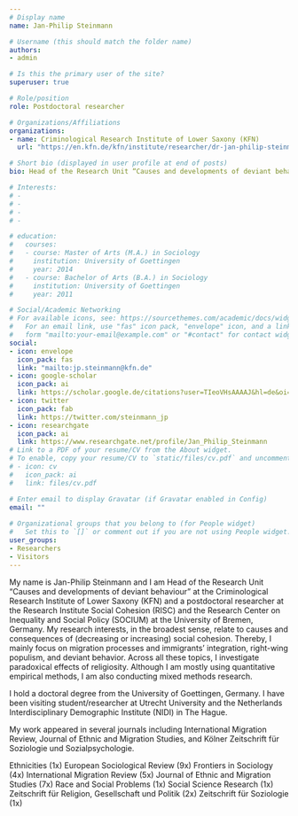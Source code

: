 ```yaml
---
# Display name
name: Jan-Philip Steinmann

# Username (this should match the folder name)
authors:
- admin

# Is this the primary user of the site?
superuser: true

# Role/position
role: Postdoctoral researcher

# Organizations/Affiliations
organizations:
- name: Criminological Research Institute of Lower Saxony (KFN)
  url: "https://en.kfn.de/kfn/institute/researcher/dr-jan-philip-steinmann/"

# Short bio (displayed in user profile at end of posts)
bio: Head of the Research Unit “Causes and developments of deviant behaviour” at the Criminological Research Institute of Lower Saxony (KFN), Germany

# Interests:
# -
# -
# -
# -

# education:
#   courses:
#   - course: Master of Arts (M.A.) in Sociology
#     institution: University of Goettingen
#     year: 2014
#   - course: Bachelor of Arts (B.A.) in Sociology
#     institution: University of Goettingen 
#     year: 2011

# Social/Academic Networking
# For available icons, see: https://sourcethemes.com/academic/docs/widgets/#icons
#   For an email link, use "fas" icon pack, "envelope" icon, and a link in the
#   form "mailto:your-email@example.com" or "#contact" for contact widget.
social:
- icon: envelope
  icon_pack: fas
  link: "mailto:jp.steinmann@kfn.de"
- icon: google-scholar
  icon_pack: ai
  link: https://scholar.google.de/citations?user=TIeoVHsAAAAJ&hl=de&oi=ao
- icon: twitter
  icon_pack: fab
  link: https://twitter.com/steinmann_jp
- icon: researchgate
  icon_pack: ai
  link: https://www.researchgate.net/profile/Jan_Philip_Steinmann
# Link to a PDF of your resume/CV from the About widget.
# To enable, copy your resume/CV to `static/files/cv.pdf` and uncomment the lines below.  
# - icon: cv
#   icon_pack: ai
#   link: files/cv.pdf

# Enter email to display Gravatar (if Gravatar enabled in Config)
email: ""
  
# Organizational groups that you belong to (for People widget)
#   Set this to `[]` or comment out if you are not using People widget.  
user_groups:
- Researchers
- Visitors
---
```


My name is Jan-Philip Steinmann and I am Head of the Research Unit “Causes and developments of deviant behaviour” at the Criminological Research Institute of Lower Saxony (KFN) and a postdoctoral researcher at the Research Institute Social Cohesion (RISC) and the Research Center on Inequality and Social Policy (SOCIUM) at the University of Bremen, Germany. My research interests, in the broadest sense, relate to causes and consequences of (decreasing or increasing) social cohesion. Thereby, I mainly focus on migration processes and immigrants’ integration, right-wing populism, and deviant behavior. Across all these topics, I investigate paradoxical effects of religiosity. Although I am mostly using quantitative empirical methods, I am also conducting mixed methods research.

I hold a doctoral degree from the University of Goettingen, Germany. I have been visiting student/researcher at Utrecht University and the Netherlands Interdisciplinary Demographic Institute (NIDI) in The Hague.

My work appeared in several journals including International Migration Review, Journal of Ethnic and Migration Studies, and Kölner Zeitschrift für Soziologie und Sozialpsychologie.

Ethnicities (1x)
European Sociological Review (9x)
Frontiers in Sociology (4x)
International Migration Review (5x)
Journal of Ethnic and Migration Studies (7x)
Race and Social Problems (1x)
Social Science Research (1x)
Zeitschrift für Religion, Gesellschaft und Politik (2x)
Zeitschrift für Soziologie (1x)
